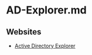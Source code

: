 # AD-Explorer.md

## Websites

* [Active Directory Explorer](https://learn.microsoft.com/en-us/sysinternals/downloads/adexplorer)
